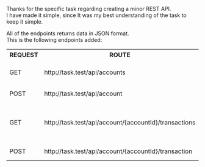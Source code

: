 <p>
    Thanks for the specific task regarding creating a minor REST API. <br />
    I have made it simple, since It was my best understanding of the task to keep it simple.
</p>

<p>
    All of the endpoints returns data in JSON format. <br />
    This is the following endpoints added:
</p>


<table>
    <tr>
        <th>REQUEST</th>
        <th>ROUTE</th>
        <th>BODY PARAM(S)</th>
        <th>DESCRIPTION</th>
    </tr>
    <tr>
        <td>GET</td>
        <td>http://task.test/api/accounts</td>
        <td></td>
        <td>List all accounts with sum balance</td>
    </tr>
    <tr>
        <td>POST</td>
        <td>http://task.test/api/account</td>
        <td>name</td>
        <td>Create a new account</td>
    </tr>
    <tr>
        <td>GET</td>
        <td>http://task.test/api/account/{accountId}/transactions</td>
        <td></td>
        <td>Get all transactions based on the ID of the account.</td>
    </tr>
    <tr>
        <td>POST</td>
        <td>http://task.test/api/account/{accountId}/transaction</td>
        <td>description,amount</td>
        <td>Create a new transaction</td>
    </tr>
</table>
